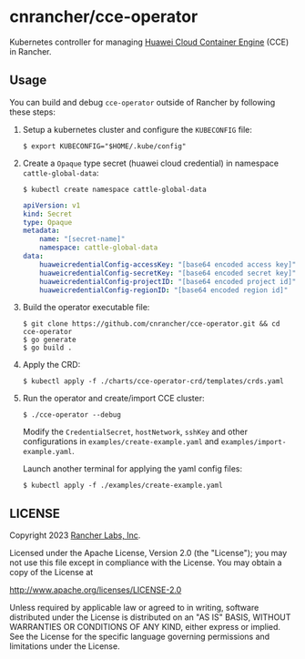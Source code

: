 # cnrancher/cce-operator

Kubernetes controller for managing [Huawei Cloud Container Engine](https://www.huaweicloud.com/product/cce.html) (CCE) in Rancher.

## Usage

You can build and debug `cce-operator` outside of Rancher by following these steps:

1. Setup a kubernetes cluster and configure the `KUBECONFIG` file:

    ```console
    $ export KUBECONFIG="$HOME/.kube/config"
    ```

1. Create a `Opaque` type secret (huawei cloud credential) in namespace `cattle-global-data`:

    ```console
    $ kubectl create namespace cattle-global-data
    ```

    ```yaml
    apiVersion: v1
    kind: Secret
    type: Opaque
    metadata:
        name: "[secret-name]"
        namespace: cattle-global-data
    data:
        huaweicredentialConfig-accessKey: "[base64 encoded access key]"
        huaweicredentialConfig-secretKey: "[base64 encoded secret key]"
        huaweicredentialConfig-projectID: "[base64 encoded project id]"
        huaweicredentialConfig-regionID: "[base64 encoded region id]"
    ```

1. Build the operator executable file:

    ```console
    $ git clone https://github.com/cnrancher/cce-operator.git && cd cce-operator
    $ go generate
    $ go build .
    ```

1. Apply the CRD:

    ```console
    $ kubectl apply -f ./charts/cce-operator-crd/templates/crds.yaml
    ```

1. Run the operator and create/import CCE cluster:

    ```console
    $ ./cce-operator --debug
    ```

    Modify the `CredentialSecret`, `hostNetwork`, `sshKey` and other configurations in `examples/create-example.yaml` and `examples/import-example.yaml`.

    Launch another terminal for applying the yaml config files:

    ```console
    $ kubectl apply -f ./examples/create-example.yaml
    ```

## LICENSE

Copyright 2023 [Rancher Labs, Inc](https://rancher.com).

Licensed under the Apache License, Version 2.0 (the "License");
you may not use this file except in compliance with the License.
You may obtain a copy of the License at

http://www.apache.org/licenses/LICENSE-2.0

Unless required by applicable law or agreed to in writing, software
distributed under the License is distributed on an "AS IS" BASIS,
WITHOUT WARRANTIES OR CONDITIONS OF ANY KIND, either express or implied.
See the License for the specific language governing permissions and
limitations under the License.
